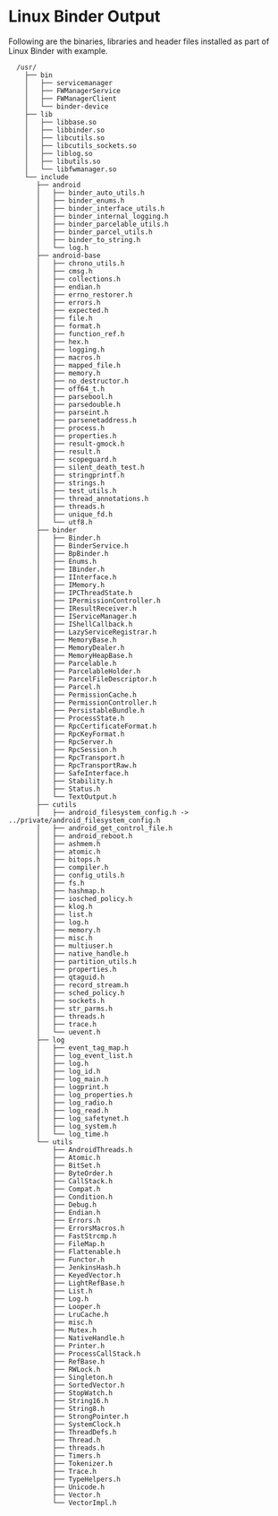 Linux Binder Output
===========================

Following are the binaries, libraries and header files installed as part of Linux Binder with example.

      /usr/
        ├── bin
        │   ├── servicemanager
        │   ├── FWManagerService
        │   ├── FWManagerClient
        │   └── binder-device
        ├── lib
        │   ├── libbase.so
        │   ├── libbinder.so
        │   ├── libcutils.so
        │   ├── libcutils_sockets.so
        │   ├── liblog.so
        │   ├── libutils.so
        │   └── libfwmanager.so
        └── include
           ├── android
           │   ├── binder_auto_utils.h
           │   ├── binder_enums.h
           │   ├── binder_interface_utils.h
           │   ├── binder_internal_logging.h
           │   ├── binder_parcelable_utils.h
           │   ├── binder_parcel_utils.h
           │   ├── binder_to_string.h
           │   └── log.h
           ├── android-base
           │   ├── chrono_utils.h
           │   ├── cmsg.h
           │   ├── collections.h
           │   ├── endian.h
           │   ├── errno_restorer.h
           │   ├── errors.h
           │   ├── expected.h
           │   ├── file.h
           │   ├── format.h
           │   ├── function_ref.h
           │   ├── hex.h
           │   ├── logging.h
           │   ├── macros.h
           │   ├── mapped_file.h
           │   ├── memory.h
           │   ├── no_destructor.h
           │   ├── off64_t.h
           │   ├── parsebool.h
           │   ├── parsedouble.h
           │   ├── parseint.h
           │   ├── parsenetaddress.h
           │   ├── process.h
           │   ├── properties.h
           │   ├── result-gmock.h
           │   ├── result.h
           │   ├── scopeguard.h
           │   ├── silent_death_test.h
           │   ├── stringprintf.h
           │   ├── strings.h
           │   ├── test_utils.h
           │   ├── thread_annotations.h
           │   ├── threads.h
           │   ├── unique_fd.h
           │   └── utf8.h
           ├── binder
           │   ├── Binder.h
           │   ├── BinderService.h
           │   ├── BpBinder.h
           │   ├── Enums.h
           │   ├── IBinder.h
           │   ├── IInterface.h
           │   ├── IMemory.h
           │   ├── IPCThreadState.h
           │   ├── IPermissionController.h
           │   ├── IResultReceiver.h
           │   ├── IServiceManager.h
           │   ├── IShellCallback.h
           │   ├── LazyServiceRegistrar.h
           │   ├── MemoryBase.h
           │   ├── MemoryDealer.h
           │   ├── MemoryHeapBase.h
           │   ├── Parcelable.h
           │   ├── ParcelableHolder.h
           │   ├── ParcelFileDescriptor.h
           │   ├── Parcel.h
           │   ├── PermissionCache.h
           │   ├── PermissionController.h
           │   ├── PersistableBundle.h
           │   ├── ProcessState.h
           │   ├── RpcCertificateFormat.h
           │   ├── RpcKeyFormat.h
           │   ├── RpcServer.h
           │   ├── RpcSession.h
           │   ├── RpcTransport.h
           │   ├── RpcTransportRaw.h
           │   ├── SafeInterface.h
           │   ├── Stability.h
           │   ├── Status.h
           │   └── TextOutput.h
           ├── cutils
           │   ├── android_filesystem_config.h -> ../private/android_filesystem_config.h
           │   ├── android_get_control_file.h
           │   ├── android_reboot.h
           │   ├── ashmem.h
           │   ├── atomic.h
           │   ├── bitops.h
           │   ├── compiler.h
           │   ├── config_utils.h
           │   ├── fs.h
           │   ├── hashmap.h
           │   ├── iosched_policy.h
           │   ├── klog.h
           │   ├── list.h
           │   ├── log.h
           │   ├── memory.h
           │   ├── misc.h
           │   ├── multiuser.h
           │   ├── native_handle.h
           │   ├── partition_utils.h
           │   ├── properties.h
           │   ├── qtaguid.h
           │   ├── record_stream.h
           │   ├── sched_policy.h
           │   ├── sockets.h
           │   ├── str_parms.h
           │   ├── threads.h
           │   ├── trace.h
           │   └── uevent.h
           ├── log
           │   ├── event_tag_map.h
           │   ├── log_event_list.h
           │   ├── log.h
           │   ├── log_id.h
           │   ├── log_main.h
           │   ├── logprint.h
           │   ├── log_properties.h
           │   ├── log_radio.h
           │   ├── log_read.h
           │   ├── log_safetynet.h
           │   ├── log_system.h
           │   └── log_time.h
           └── utils
               ├── AndroidThreads.h
               ├── Atomic.h
               ├── BitSet.h
               ├── ByteOrder.h
               ├── CallStack.h
               ├── Compat.h
               ├── Condition.h
               ├── Debug.h
               ├── Endian.h
               ├── Errors.h
               ├── ErrorsMacros.h
               ├── FastStrcmp.h
               ├── FileMap.h
               ├── Flattenable.h
               ├── Functor.h
               ├── JenkinsHash.h
               ├── KeyedVector.h
               ├── LightRefBase.h
               ├── List.h
               ├── Log.h
               ├── Looper.h
               ├── LruCache.h
               ├── misc.h
               ├── Mutex.h
               ├── NativeHandle.h
               ├── Printer.h
               ├── ProcessCallStack.h
               ├── RefBase.h
               ├── RWLock.h
               ├── Singleton.h
               ├── SortedVector.h
               ├── StopWatch.h
               ├── String16.h
               ├── String8.h
               ├── StrongPointer.h
               ├── SystemClock.h
               ├── ThreadDefs.h
               ├── Thread.h
               ├── threads.h
               ├── Timers.h
               ├── Tokenizer.h
               ├── Trace.h
               ├── TypeHelpers.h
               ├── Unicode.h
               ├── Vector.h
               └── VectorImpl.h

